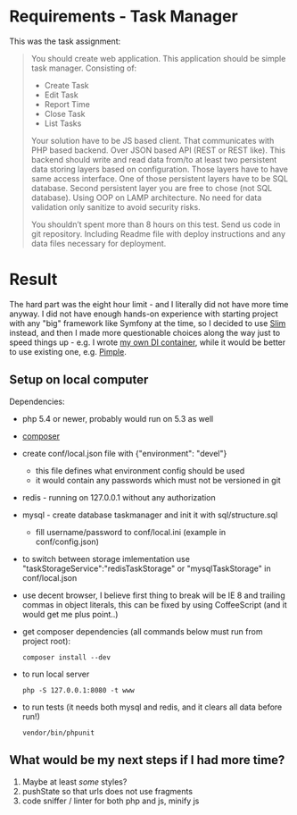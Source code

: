 # Requirements - Task Manager

This was the task assignment:

> You should create web application. This application should be simple task manager. Consisting of:
>
> * Create Task
> * Edit Task
> * Report Time
> * Close Task
> * List Tasks
>
> Your solution have to be JS based client. That communicates with PHP based backend. Over JSON based API (REST or REST
> like). This backend should write and read data from/to at least two persistent data storing layers based on
> configuration. Those layers have to have same access interface. One of those persistent layers have to be SQL database.
> Second persistent layer you are free to chose (not SQL database). Using OOP on LAMP architecture. No need for data
> validation only sanitize to avoid security risks.
>
> You shouldn’t spent more than 8 hours on this test. Send us code in git repository. Including Readme file with deploy
> instructions and any data files necessary for deployment.

# Result

The hard part was the eight hour limit - and I literally did not have more time anyway. I did not have enough hands-on
experience with starting project with any "big" framework like Symfony at the time, so I decided to use
[Slim](http://www.slimframework.com/) instead, and then I made more questionable choices along the way just to speed
things up - e.g. I wrote [my own DI
container](https://github.com/m6k/marionette-task-manager-example/blob/master/src/Container.php), while it would be
better to use existing one, e.g. [Pimple](http://pimple.sensiolabs.org/).

## Setup on local computer

Dependencies:

- php 5.4 or newer, probably would run on 5.3 as well
- [composer](https://getcomposer.org/)
- create conf/local.json file with {"environment": "devel"}
  - this file defines what environment config should be used
  - it would contain any passwords which must not be versioned in git
- redis - running on 127.0.0.1 without any authorization
- mysql - create database taskmanager and init it with sql/structure.sql
  - fill username/password to conf/local.ini (example in conf/config.json)
- to switch between storage imlementation use "taskStorageService":"redisTaskStorage" or "mysqlTaskStorage"
  in conf/local.json
- use decent browser, I believe first thing to break will be IE 8 and trailing commas in object literals,
  this can be fixed by using CoffeeScript (and it would get me plus point..)


- get composer dependencies (all commands below must run from project root):

	`composer install --dev`

- to run local server

	`php -S 127.0.0.1:8080 -t www`

- to run tests (it needs both mysql and redis, and it clears all data before run!)

	`vendor/bin/phpunit`


## What would be my next steps if I had more time?

1. Maybe at least <em>some</em> styles?
1. pushState so that urls does not use fragments
1. code sniffer / linter for both php and js, minify js

